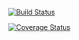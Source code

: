[![Build Status](https://travis-ci.org/Brest-Java-Course-2019/Vitali-Zhura.svg?branch=master)](https://travis-ci.org/Brest-Java-Course-2019/Vitali-Zhura)

[![Coverage Status](https://coveralls.io/repos/github/Brest-Java-Course-2019/Vitali-Zhura/badge.svg?branch=master)](https://coveralls.io/github/Brest-Java-Course-2019/Vitali-Zhura?branch=master)


